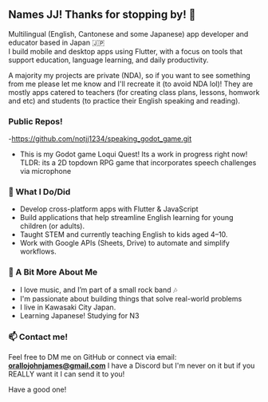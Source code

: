 ## Names JJ! Thanks for stopping by! 🙏

Multilingual (English, Cantonese and some Japanese) app developer and educator based in Japan 🇯🇵  
I build mobile and desktop apps using Flutter, with a focus on tools that support education, language learning, and daily productivity.

A majority my projects are private (NDA), so if you want to see something from me please let me know and I'll recreate it (to avoid NDA lol)! They are mostly apps catered to teachers (for creating class plans, lessons, homwork and etc) and students (to practice their English speaking and reading).

### Public Repos!
-https://github.com/notjj1234/speaking_godot_game.git
- This is my Godot game Loqui Quest!
Its a work in progress right now!
TLDR: its a 2D topdown RPG game that incorporates speech challenges via microphone

### 🔧 What I Do/Did
- Develop cross-platform apps with Flutter & JavaScript
- Build applications that help streamline English learning for young children (or adults).
- Taught STEM and currently teaching English to kids aged 4–10.
- Work with Google APIs (Sheets, Drive) to automate and simplify workflows.

### 🎸 A Bit More About Me
- I love music, and I’m part of a small rock band 🎶
- I'm passionate about building things that solve real-world problems
- I live in Kawasaki City Japan.
- Learning Japanese! Studying for N3

### 📫 Contact me!
Feel free to DM me on GitHub or connect via email: **orallojohnjames@gmail.com**
I have a Discord but I'm never on it but if you REALLY want it I can send it to you!

Have a good one!
